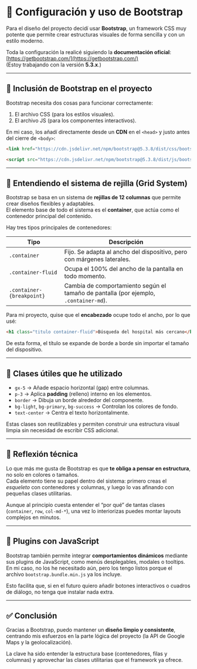 # 🎨 Configuración y uso de Bootstrap

Para el diseño del proyecto decidí usar **Bootstrap**, un framework CSS muy potente que permite crear estructuras visuales de forma sencilla y con un estilo moderno.

Toda la configuración la realicé siguiendo la **documentación oficial**:  
[https://getbootstrap.com/](https://getbootstrap.com/)  
(Estoy trabajando con la versión **5.3.x**.)

---

## 🚀 Inclusión de Bootstrap en el proyecto

Bootstrap necesita dos cosas para funcionar correctamente:  
1. El archivo CSS (para los estilos visuales).  
2. El archivo JS (para los componentes interactivos).

En mi caso, los añadí directamente desde un **CDN** en el `<head>` y justo antes del cierre de `<body>`:

```html
<link href="https://cdn.jsdelivr.net/npm/bootstrap@5.3.8/dist/css/bootstrap.min.css" rel="stylesheet" integrity="sha384-sRIl4kxILFvY47J16cr9ZwB07vP4J8+LH7qKQnuqkuIAvNWLzeN8tE5YBujZqJLB" crossorigin="anonymous">

<script src="https://cdn.jsdelivr.net/npm/bootstrap@5.3.8/dist/js/bootstrap.bundle.min.js" integrity="sha384-FKyoEForCGlyvwx9Hj09JcYn3nv7wiPVlz7YYwJrWVcXK/BmnVDxM+D2scQbITxI" crossorigin="anonymous"></script>
```

---

## 🧩 Entendiendo el sistema de rejilla (Grid System)

Bootstrap se basa en un sistema de **rejillas de 12 columnas** que permite crear diseños flexibles y adaptables.  
El elemento base de todo el sistema es el **container**, que actúa como el contenedor principal del contenido.

Hay tres tipos principales de contenedores:

| Tipo | Descripción |
|------|--------------|
| `.container` | Fijo. Se adapta al ancho del dispositivo, pero con márgenes laterales. |
| `.container-fluid` | Ocupa el 100% del ancho de la pantalla en todo momento. |
| `.container-{breakpoint}` | Cambia de comportamiento según el tamaño de pantalla (por ejemplo, `.container-md`). |

Para mi proyecto, quise que el **encabezado** ocupe todo el ancho, por lo que usé:

```html
<h1 class="titulo container-fluid">Búsqueda del hospital más cercano</h1>
```

De esta forma, el título se expande de borde a borde sin importar el tamaño del dispositivo.

---

## 🧱 Clases útiles que he utilizado

- `gx-5` → Añade espacio horizontal (gap) entre columnas.  
- `p-3` → Aplica **padding** (relleno) interno en los elementos.  
- `border` → Dibuja un borde alrededor del componente.  
- `bg-light`, `bg-primary`, `bg-success` → Controlan los colores de fondo.  
- `text-center` → Centra el texto horizontalmente.

Estas clases son reutilizables y permiten construir una estructura visual limpia sin necesidad de escribir CSS adicional.

---

## 🧠 Reflexión técnica

Lo que más me gusta de Bootstrap es que **te obliga a pensar en estructura**, no solo en colores o tamaños.  
Cada elemento tiene su papel dentro del sistema: primero creas el *esqueleto* con contenedores y columnas, y luego lo vas afinando con pequeñas clases utilitarias.

Aunque al principio cuesta entender el “por qué” de tantas clases (`container`, `row`, `col-md-*`), una vez lo interiorizas puedes montar layouts complejos en minutos.

---

## 🧩 Plugins con JavaScript

Bootstrap también permite integrar **comportamientos dinámicos** mediante sus plugins de JavaScript, como menús desplegables, modales o tooltips.  
En mi caso, no los he necesitado aún, pero los tengo listos porque el archivo `bootstrap.bundle.min.js` ya los incluye.

Esto facilita que, si en el futuro quiero añadir botones interactivos o cuadros de diálogo, no tenga que instalar nada extra.

---

## ✅ Conclusión

Gracias a Bootstrap, puedo mantener un **diseño limpio y consistente**, centrando mis esfuerzos en la parte lógica del proyecto (la API de Google Maps y la geolocalización).

La clave ha sido entender la estructura base (contenedores, filas y columnas) y aprovechar las clases utilitarias que el framework ya ofrece.